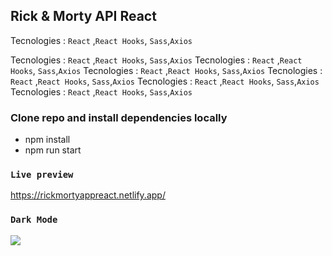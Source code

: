 ## Rick & Morty API React

Tecnologies :   `React` ,`React Hooks`, `Sass`,`Axios`

Tecnologies :   `React` ,`React Hooks`, `Sass`,`Axios`
Tecnologies :   `React` ,`React Hooks`, `Sass`,`Axios`
Tecnologies :   `React` ,`React Hooks`, `Sass`,`Axios`
Tecnologies :   `React` ,`React Hooks`, `Sass`,`Axios`
Tecnologies :   `React` ,`React Hooks`, `Sass`,`Axios`
Tecnologies :   `React` ,`React Hooks`, `Sass`,`Axios`

### Clone repo and install dependencies locally

  - npm install
  - npm run start

### `Live preview`
https://rickmortyappreact.netlify.app/



### `Dark Mode`

![](https://repository-images.githubusercontent.com/273798419/f1cf1b80-b3c6-11ea-9969-3cc141b16f60)





